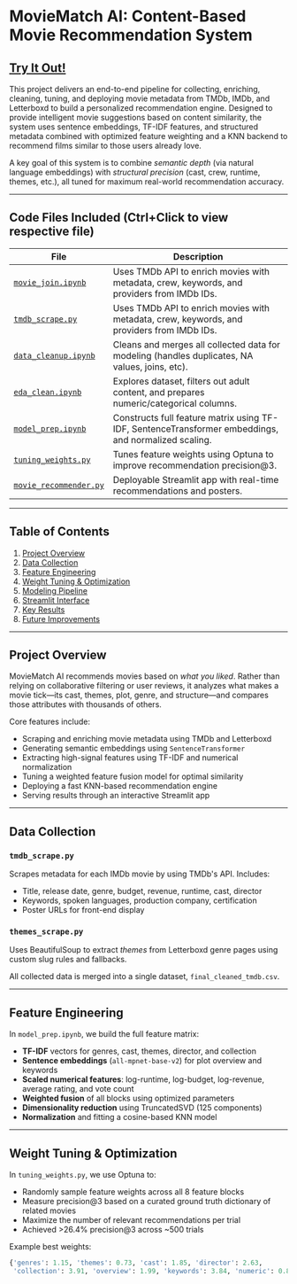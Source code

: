 # **MovieMatch AI: Content-Based Movie Recommendation System** 
## [Try It Out!](https://movie-match-ai.streamlit.app/)

This project delivers an end-to-end pipeline for collecting, enriching, cleaning, tuning, and deploying movie metadata from TMDb, IMDb, and Letterboxd to build a personalized recommendation engine. Designed to provide intelligent movie suggestions based on content similarity, the system uses sentence embeddings, TF-IDF features, and structured metadata combined with optimized feature weighting and a KNN backend to recommend films similar to those users already love.

A key goal of this system is to combine *semantic depth* (via natural language embeddings) with *structural precision* (cast, crew, runtime, themes, etc.), all tuned for maximum real-world recommendation accuracy.

---

## Code Files Included (Ctrl+Click to view respective file)

| File                              | Description                                                                                          |
| --------------------------------- | ---------------------------------------------------------------------------------------------------- |
| [`movie_join.ipynb`](https://github.com/willmizer/movie_data_analysis/blob/main/merging_imdb/movie_join.ipynb)           | Uses TMDb API to enrich movies with metadata, crew, keywords, and providers from IMDb IDs.         |
| [`tmdb_scrape.py`](https://github.com/willmizer/movie_data_analysis/blob/main/scraping/tmdb_scrape.py)           | Uses TMDb API to enrich movies with metadata, crew, keywords, and providers from IMDb IDs.         |
| [`data_cleanup.ipynb`](https://github.com/willmizer/movie_data_analysis/blob/main/clean/data_cleanup.ipynb)  | Cleans and merges all collected data for modeling (handles duplicates, NA values, joins, etc).      |
| [`eda_clean.ipynb`](https://github.com/willmizer/movie_data_analysis/blob/main/eda/eda_clean.ipynb)        | Explores dataset, filters out adult content, and prepares numeric/categorical columns.              |
| [`model_prep.ipynb`](https://github.com/willmizer/movie_data_analysis/blob/main/modeling/model_prep.ipynb)      | Constructs full feature matrix using TF-IDF, SentenceTransformer embeddings, and normalized scaling. |
| [`tuning_weights.py`](https://github.com/willmizer/movie_data_analysis/blob/main/modeling/tuning_weights.py)     | Tunes feature weights using Optuna to improve recommendation precision@3.                           |
| [`movie_recommender.py`](https://github.com/willmizer/movie_data_analysis/blob/main/movie_recommender.py) | Deployable Streamlit app with real-time recommendations and posters.                                |

---

## Table of Contents

1. [Project Overview](#project-overview)  
2. [Data Collection](#data-collection)  
3. [Feature Engineering](#feature-engineering)  
4. [Weight Tuning & Optimization](#weight-tuning--optimization)  
5. [Modeling Pipeline](#modeling-pipeline)  
6. [Streamlit Interface](#streamlit-interface)  
7. [Key Results](#key-results)  
8. [Future Improvements](#future-improvements)

---

## Project Overview

MovieMatch AI recommends movies based on *what you liked*. Rather than relying on collaborative filtering or user reviews, it analyzes what makes a movie tick—its cast, themes, plot, genre, and structure—and compares those attributes with thousands of others.

Core features include:

- Scraping and enriching movie metadata using TMDb and Letterboxd
- Generating semantic embeddings using `SentenceTransformer`
- Extracting high-signal features using TF-IDF and numerical normalization
- Tuning a weighted feature fusion model for optimal similarity
- Deploying a fast KNN-based recommendation engine
- Serving results through an interactive Streamlit app

---

## Data Collection

### `tmdb_scrape.py`  
Scrapes metadata for each IMDb movie by using TMDb's API. Includes:
- Title, release date, genre, budget, revenue, runtime, cast, director
- Keywords, spoken languages, production company, certification
- Poster URLs for front-end display

### `themes_scrape.py`  
Uses BeautifulSoup to extract *themes* from Letterboxd genre pages using custom slug rules and fallbacks.

All collected data is merged into a single dataset, `final_cleaned_tmdb.csv`.

---

## Feature Engineering

In `model_prep.ipynb`, we build the full feature matrix:
- **TF-IDF** vectors for genres, cast, themes, director, and collection
- **Sentence embeddings** (`all-mpnet-base-v2`) for plot overview and keywords
- **Scaled numerical features**: log-runtime, log-budget, log-revenue, average rating, and vote count
- **Weighted fusion** of all blocks using optimized parameters
- **Dimensionality reduction** using TruncatedSVD (125 components)
- **Normalization** and fitting a cosine-based KNN model

---

## Weight Tuning & Optimization

In `tuning_weights.py`, we use Optuna to:
- Randomly sample feature weights across all 8 feature blocks
- Measure precision@3 based on a curated ground truth dictionary of related movies
- Maximize the number of relevant recommendations per trial
- Achieved >26.4% precision@3 across ~500 trials

Example best weights:
```python
{'genres': 1.15, 'themes': 0.73, 'cast': 1.85, 'director': 2.63, 
 'collection': 3.91, 'overview': 1.99, 'keywords': 3.84, 'numeric': 0.83}
